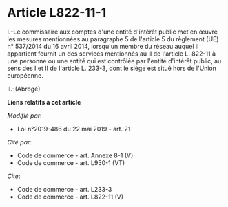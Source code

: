 # Article L822-11-1

I.-Le commissaire aux comptes d'une entité d'intérêt public met en œuvre les mesures mentionnées au paragraphe 5 de l'article
5 du règlement (UE) n° 537/2014 du 16 avril 2014, lorsqu'un membre du réseau auquel il appartient fournit un des services
mentionnés au II de l'article L. 822-11 à une personne ou une entité qui est contrôlée par l'entité d'intérêt public, au sens
des I et II de l'article L. 233-3, dont le siège est situé hors de l'Union européenne.

II.-(Abrogé).

**Liens relatifs à cet article**

_Modifié par_:

  - Loi n°2019-486 du 22 mai 2019 - art. 21

_Cité par_:

  - Code de commerce - art. Annexe 8-1 (V)
  - Code de commerce - art. L950-1 (VT)

_Cite_:

  - Code de commerce - art. L233-3
  - Code de commerce - art. L822-11 (V)

